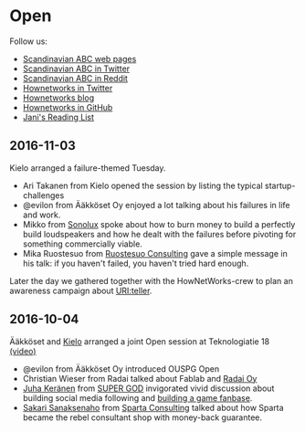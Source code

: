 # Open

Follow us:

* [Scandinavian ABC web pages](http://www.scanabc.com/)
* [Scandinavian ABC in Twitter](https://twitter.com/scanabc)
* [Scandinavian ABC in Reddit](https://reddit.com/r/scanabc/)
* [Hownetworks in Twitter](https://twitter.com/hownetworksio)
* [Hownetworks blog](https://medium.com/hownetworks)
* [Hownetworks in GitHub](https://github.com/hownetworks)
* [Jani's Reading List](https://plus.google.com/+JaniKenttälä)

## 2016-11-03

Kielo arranged a failure-themed Tuesday.

* Ari Takanen from Kielo opened the session by listing the typical
  startup-challenges
* @evilon from Ääkköset Oy enjoyed a lot talking about his failures in life
  and work.
* Mikko from [Sonolux](http://www.sonolux.fi/) spoke about how to
  burn money to build a perfectly build loudspeakers and how he
  dealt with the failures before pivoting for something
  commercially viable.
* Mika Ruostesuo from
  [Ruostesuo Consulting](http://www.ruostesuoconsulting.fi/)
  gave a simple message in his talk: if you haven't failed,
  you haven't tried hard enough.

Later the day we gathered together with the HowNetWorks-crew
to plan an awareness campaign about [URI:teller](https://uriteller.io).

## 2016-10-04

Ääkköset and [Kielo](http://kielo.com/) arranged a joint Open session
at Teknologiatie 18 [(video)](https://youtu.be/r-e25qPsojc)

* @evilon from Ääkköset Oy introduced OUSPG Open
* Christian Wieser from Radai talked about Fablab and [Radai Oy](http://radai.fi/)
* [Juha Keränen](https://twitter.com/juhakeranen) from
  [SUPER GOD](http://supergod.fi/)
  invigorated vivid discussion about building social media following
  and [building a game fanbase](http://supergod.fi/blog/2016/09/20/consider-talking/).
* [Sakari Sanaksenaho](https://twitter.com/derzakke) from
  [Sparta Consulting](https://spartaconsulting.fi/) talked about how
  Sparta became the rebel consultant shop with money-back guarantee.
